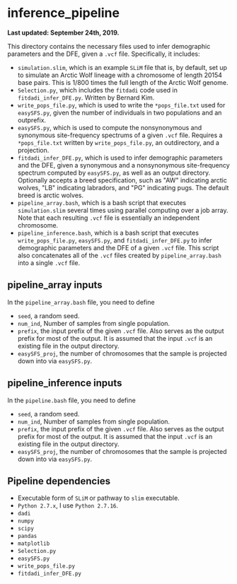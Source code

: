 # inference_pipeline

**Last updated: September 24th, 2019.**

This directory contains the necessary files used to infer demographic parameters and the DFE, given a `.vcf` file. Specifically, it includes:
*  `simulation.slim`, which is an example `SLiM` file that is, by default, set up to simulate an Arctic Wolf lineage with a chromosome of length 20154 base pairs. This is 1/800 times the full length of the Arctic Wolf genome.
*  `Selection.py`, which includes the `fitdadi` code used in `fitdadi_infer_DFE.py`. Written by Bernard Kim.
*  `write_pops_file.py`, which is used to write the `*pops_file.txt` used for `easySFS.py`, given the number of individuals in two populations and an outprefix.
*  `easySFS.py`, which is used to compute the nonsynonymous and synonymous site-frequency spectrums of a given `.vcf` file. Requires a `*pops_file.txt` written by `write_pops_file.py`, an outdirectory, and a projection.
*  `fitdadi_infer_DFE.py`, which is used to infer demographic parameters and the DFE, given a synonymous and a nonsynonymous site-frequency spectrum computed by `easySFS.py`, as well as an output directory. Optionally accepts a breed specification, such as "AW" indicating arctic wolves, "LB" indicating labradors, and "PG" indicating pugs. The default breed is arctic wolves.
*  `pipeline_array.bash`, which is a bash script that executes `simulation.slim` several times using parallel computing over a job array. Note that each resulting `.vcf` file is essentially an independent chromosome.
*  `pipeline_inference.bash`, which is a bash script that executes `write_pops_file.py`, `easySFS.py`, and `fitdadi_infer_DFE.py` to infer demographic parameters and the DFE of a given `.vcf` file. This script also concatenates all of the `.vcf` files created by `pipeline_array.bash` into a single `.vcf` file.

## pipeline_array inputs
In the `pipeline_array.bash` file, you need to define
*  `seed`, a random seed.
*  `num_ind`, Number of samples from single population.
*  `prefix`, the input prefix of the given `.vcf` file. Also serves as the output prefix for most of the output. It is assumed that the input `.vcf` is an existing file in the output directory.
*  `easySFS_proj`, the number of chromosomes that the sample is projected down into via `easySFS.py`.

## pipeline_inference inputs
In the `pipeline.bash` file, you need to define
*  `seed`, a random seed.
*  `num_ind`, Number of samples from single population.
*  `prefix`, the input prefix of the given `.vcf` file. Also serves as the output prefix for most of the output. It is assumed that the input `.vcf` is an existing file in the output directory.
*  `easySFS_proj`, the number of chromosomes that the sample is projected down into via `easySFS.py`.

## Pipeline dependencies
*  Executable form of `SLiM` or pathway to `slim` executable.
*  `Python 2.7.x`, I use `Python 2.7.16`.
*  `dadi`
*  `numpy`
*  `scipy`
*  `pandas`
*  `matplotlib`
*  `Selection.py`
*  `easySFS.py`
*  `write_pops_file.py`
*  `fitdadi_infer_DFE.py`

